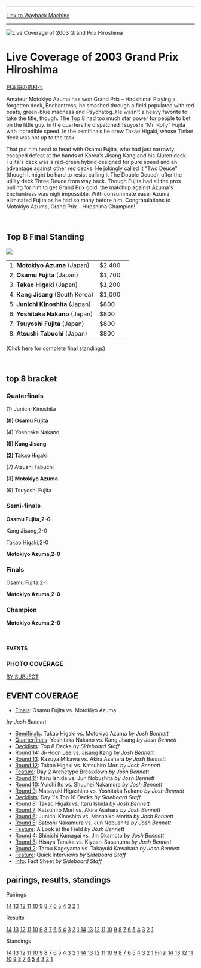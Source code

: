
---
[Link to Wayback Machine](https://web.archive.org/web/20160228033528/http://magic.wizards.com/en/events/coverage/gphir03)

[_metadata_:description]:- "日本語の取材へ"
[_metadata_:generator]:- "Drupal 7 (http://drupal.org)"
[_metadata_:node]:- "776511"
[_metadata_:source]:- "div-block-system-main"
[_metadata_:title]:- "Live Coverage of 2003 Grand Prix Hiroshima"
[_metadata_:wayback_capture_timestamp]:- "2016-02-28 03:35:28"
[_metadata_:wayback_raw_url]:- "https://web.archive.org/web/20160228033528id_/http://magic.wizards.com/en/events/coverage/gphir03"
[_metadata_:wayback_url]:- "http://magic.wizards.com/en/events/coverage/gphir03"
---







![Live Coverage of 2003 Grand Prix Hiroshima](https://media.magic.wizards.com/images/banner/large_1_4.jpg)





Live Coverage of 2003 Grand Prix Hiroshima
==========================================












[日本語の取材へ](/en/node/776506)


Amateur Motokiyo Azuma has won Grand Prix – Hiroshima! Playing a forgotten deck, Enchantress, he smashed through a field populated with red beats, green-blue madness and Psychatog. He wasn't a heavy favorite to take the title, though. The Top 8 had too much star power for people to bet on the little guy. In the quarters he dispatched Tsuyoshi "Mr. Rolly" Fujita with incredible speed. In the semifinals he drew Takao Higaki, whose Tinker deck was not up to the task.


That put him head to head with Osamu Fujita, who had just narrowly escaped defeat at the hands of Korea's Jisang Kang and his Aluren deck. Fujita's deck was a red-green hybrid designed for pure speed and an advantage against other red decks. He jokingly called it "Two Deuce" (though it might be hard to resist calling it The Double Deuce), after the utility deck Three Deuce from way back. Though Fujita had all the pros pulling for him to get Grand Prix gold, the matchup against Azuma's Enchantress was nigh impossible. With consummate ease, Azuma eliminated Fujita as he had so many before him. Congratulations to Motokiyo Azuma, Grand Prix – Hiroshima Champion!


 



Top 8 Final Standing
--------------------


![](https://media.magic.wizards.com/image_legacy_migration/sideboard/images/gphir03/a915.jpg)


|  |  |  |
| --- | --- | --- |
| 1. **Motokiyo Azuma** (Japan) | $2,400 |
| 2. **Osamu Fujita** (Japan) | $1,700 |
| 3. **Takao Higaki** (Japan) | $1,200 |
| 4. **Kang Jisang** (South Korea) | $1,000 |
| 5. **Junichi Kinoshita** (Japan) | $800 |
| 6. **Yoshitaka Nakano** (Japan) | $800 |
| 7. **Tsuyoshi Fujita** (Japan) | $800 |
| 8. **Atsushi Tabuchi** (Japan) | $800 |


(Click [here](/en/articles/archive/event-coverage/2003-grand-prix-hiroshima-final-standings-2003-01-26) for complete final standings)


 

top 8 bracket
-------------





### Quaterfinals





(1) Junichi Kinoshita




**(8) Osamu Fujita**






(4) Yoshitaka Nakano




**(5) Kang Jisang**






**(2) Takao Higaki**




(7) Atsushi Tabuchi






**(3) Motokiyo Azuma**




(6) Tsuyoshi Fujita







### Semi-finals





**Osamu Fujita,2-0**




Kang Jisang,2-0






Takao Higaki,2-0




**Motokiyo Azuma,2-0**







### Finals





Osamu Fujita,2-1




**Motokiyo Azuma,2-0**







### Champion





**Motokiyo Azuma,2-0**








 







#### EVENTS


### PHOTO COVERAGE


[BY SUBJECT](/en/articles/archive/event-coverage/2003-grand-prix-hiroshima-photo-coverage-2003-01-24)









EVENT COVERAGE
--------------



* [Finals](/en/articles/archive/event-coverage/finals-osamu-fujita-vs-motokiyo-azuma-2003-01-26): Osamu Fujita vs. Motokiyo Azuma

 *by Josh Bennett*
* [Semifinals](/en/articles/archive/event-coverage/semifinals-takao-higaki-vs-motokiyo-azuma-2003-01-26): Takao Higaki vs. Motokiyo Azuma
 *by Josh Bennett*
* [Quarterfinals](/en/articles/archive/event-coverage/quarterfinals-yoshitaka-nakano-vs-kang-jisang-2003-01-26): Yoshitaka Nakano vs. Kang Jisang
 *by Josh Bennett*
* [Decklists](/en/articles/archive/event-coverage/top-8-decks-2003-01-25): Top 8 Decks
 *by Sideboard Staff*
* [Round 14](/en/articles/archive/event-coverage/round-14-ji-hoon-lee-vs-jisang-kang-2003-01-25): Ji-Hoon Lee vs. Jisang Kang
 *by Josh Bennett*
* [Round 13](/en/articles/archive/event-coverage/round-13-kazuya-mikawa-vs-akira-asahara-2003-01-25): Kazuya Mikawa vs. Akira Asahara
 *by Josh Bennett*
* [Round 12](/en/articles/archive/event-coverage/round-12-takao-higaki-vs-katsuhiro-mori-2003-01-25): Takao Higaki vs. Katsuhiro Mori
 *by Josh Bennett*
* [Feature](/en/articles/archive/event-coverage/day-2-archetype-breakdown-2003-01-25): Day 2 Archetype Breakdown
 *by Josh Bennett*
* [Round 11](/en/articles/archive/event-coverage/round-11-itaru-ishida-vs-jun-nobushita-2003-01-25): Itaru Ishida vs. Jun Nobushita
 *by Josh Bennett*
* [Round 10](/en/articles/archive/event-coverage/round-10-yuichi-ito-vs-shuuhei-nakamura-2003-01-25): Yuichi Ito vs. Shuuhei Nakamura
 *by Josh Bennett*
* [Round 9](/en/articles/archive/event-coverage/round-9-masayuki-higashino-vs-yoshitaka-nakano-2003-01-25): Masayuki Higashino vs. Yoshitaka Nakano
 *by Josh Bennett*
* [Decklists](/en/articles/archive/event-coverage/day-1-top-16-decks-2003-01-25): Day 1's Top 16 Decks
 *by Sideboard Staff*
* [Round 8](/en/articles/archive/event-coverage/round-8-takao-higaki-vs-itaru-ishida-2003-01-25): Takao Higaki vs. Itaru Ishida
 *by Josh Bennett*
* [Round 7](/en/articles/archive/event-coverage/round-7-katsuhiro-mori-vs-akira-asahara-2003-01-25): Katsuhiro Mori vs. Akira Asahara
 *by Josh Bennett*
* [Round 6](/en/articles/archive/event-coverage/round-6-junichi-kinoshita-vs-masahiko-morita-2003-01-25): Junichi Kinoshita vs. Masahiko Morita
 *by Josh Bennett*
* [Round 5](/en/articles/archive/event-coverage/round-5-satoshi-nakamura-vs-jun-nobushita-2003-01-24): Satoshi Nakamura vs. Jun Nobushita
 *by Josh Bennett*
* [Feature](/en/articles/archive/event-coverage/look-field-2003-01-24): A Look at the Field
 *by Josh Bennett*
* [Round 4](/en/articles/archive/event-coverage/round-4-shinichi-kumagai-vs-jin-okamoto-2003-01-24): Shinichi Kumagai vs. Jin Okamoto
 *by Josh Bennett*
* [Round 3](/en/articles/archive/event-coverage/round-3-hisaya-tanaka-vs-kiyoshi-sasanuma-2003-01-24): Hisaya Tanaka vs. Kiyoshi Sasanuma
 *by Josh Bennett*
* [Round 2](/en/articles/archive/event-coverage/round-2-tarou-kageyama-vs-takayuki-kawahara-2003-01-24): Tarou Kageyama vs. Takayuki Kawahara
 *by Josh Bennett*
* [Feature](http://archive.wizards.com/default.asp?x=sideboard/gphir03/questions,,en): Quick Interviews
 *by Sideboard Staff*
* [Info](/en/node/734961): Fact Sheet
 *by Sideboard Staff*



pairings, results, standings
----------------------------





Pairings


[14](/en/articles/archive/event-coverage/round-14-pairings-2003-01-25) [13](/en/articles/archive/event-coverage/round-13-pairings-2003-01-25) [12](/en/articles/archive/event-coverage/round-12-pairings-2003-01-25) [11](/en/articles/archive/event-coverage/round-11-pairings-2003-01-25) [10](/en/articles/archive/event-coverage/round-10-pairings-2003-01-25) [9](/en/articles/archive/event-coverage/round-9-pairings-2003-01-25) [8](/en/articles/archive/event-coverage/round-8-pairings-2003-01-25) [7](/en/articles/archive/event-coverage/round-7-pairings-2003-01-25) [6](/en/articles/archive/event-coverage/round-6-pairings-2003-01-24) [5](/en/articles/archive/event-coverage/round-5-pairings-2003-01-24) [4](/en/articles/archive/event-coverage/round-4-pairings-2003-01-24) [3](/en/articles/archive/event-coverage/round-3-pairings-2003-01-24) [2](/en/articles/archive/event-coverage/round-2-pairings-2003-01-24) [1](/en/articles/archive/event-coverage/round-1-pairings-2003-01-24)




Results


[14](/en/articles/archive/event-coverage/round-14-pairings-2003-01-25) [13](/en/articles/archive/event-coverage/round-13-pairings-2003-01-25) [12](/en/articles/archive/event-coverage/round-12-pairings-2003-01-25) [11](/en/articles/archive/event-coverage/round-11-pairings-2003-01-25) [10](/en/articles/archive/event-coverage/round-10-pairings-2003-01-25) [9](/en/articles/archive/event-coverage/round-9-pairings-2003-01-25) [8](/en/articles/archive/event-coverage/round-8-pairings-2003-01-25) [7](/en/articles/archive/event-coverage/round-7-pairings-2003-01-25) [6](/en/articles/archive/event-coverage/round-6-pairings-2003-01-24) [5](/en/articles/archive/event-coverage/round-5-pairings-2003-01-24) [4](/en/articles/archive/event-coverage/round-4-pairings-2003-01-24) [3](/en/articles/archive/event-coverage/round-3-pairings-2003-01-24) [2](/en/articles/archive/event-coverage/round-2-pairings-2003-01-24) [1](/en/articles/archive/event-coverage/round-1-pairings-2003-01-24) [14](/en/articles/archive/event-coverage/round-14-results-2003-01-25) [13](/en/articles/archive/event-coverage/round-13-results-2003-01-25) [12](/en/articles/archive/event-coverage/round-12-results-2003-01-25) [11](/en/articles/archive/event-coverage/round-11-results-2003-01-25) [10](/en/articles/archive/event-coverage/round-10-results-2003-01-25) [9](/en/articles/archive/event-coverage/round-9-results-2003-01-25) [8](/en/articles/archive/event-coverage/round-8-results-2003-01-25) [7](/en/articles/archive/event-coverage/round-7-results-2003-01-25) [6](/en/articles/archive/event-coverage/round-6-results-2003-01-25) [5](/en/articles/archive/event-coverage/round-5-results-2003-01-24) [4](/en/articles/archive/event-coverage/round-4-results-2003-01-24) [3](/en/articles/archive/event-coverage/round-3-results-2003-01-24) [2](/en/articles/archive/event-coverage/round-2-results-2003-01-24) [1](/en/articles/archive/event-coverage/round-1-results-2003-01-24)




Standings


[14](/en/articles/archive/event-coverage/round-14-pairings-2003-01-25) [13](/en/articles/archive/event-coverage/round-13-pairings-2003-01-25) [12](/en/articles/archive/event-coverage/round-12-pairings-2003-01-25) [11](/en/articles/archive/event-coverage/round-11-pairings-2003-01-25) [10](/en/articles/archive/event-coverage/round-10-pairings-2003-01-25) [9](/en/articles/archive/event-coverage/round-9-pairings-2003-01-25) [8](/en/articles/archive/event-coverage/round-8-pairings-2003-01-25) [7](/en/articles/archive/event-coverage/round-7-pairings-2003-01-25) [6](/en/articles/archive/event-coverage/round-6-pairings-2003-01-24) [5](/en/articles/archive/event-coverage/round-5-pairings-2003-01-24) [4](/en/articles/archive/event-coverage/round-4-pairings-2003-01-24) [3](/en/articles/archive/event-coverage/round-3-pairings-2003-01-24) [2](/en/articles/archive/event-coverage/round-2-pairings-2003-01-24) [1](/en/articles/archive/event-coverage/round-1-pairings-2003-01-24) [14](/en/articles/archive/event-coverage/round-14-results-2003-01-25) [13](/en/articles/archive/event-coverage/round-13-results-2003-01-25) [12](/en/articles/archive/event-coverage/round-12-results-2003-01-25) [11](/en/articles/archive/event-coverage/round-11-results-2003-01-25) [10](/en/articles/archive/event-coverage/round-10-results-2003-01-25) [9](/en/articles/archive/event-coverage/round-9-results-2003-01-25) [8](/en/articles/archive/event-coverage/round-8-results-2003-01-25) [7](/en/articles/archive/event-coverage/round-7-results-2003-01-25) [6](/en/articles/archive/event-coverage/round-6-results-2003-01-25) [5](/en/articles/archive/event-coverage/round-5-results-2003-01-24) [4](/en/articles/archive/event-coverage/round-4-results-2003-01-24) [3](/en/articles/archive/event-coverage/round-3-results-2003-01-24) [2](/en/articles/archive/event-coverage/round-2-results-2003-01-24) [1](/en/articles/archive/event-coverage/round-1-results-2003-01-24) [Final](/en/articles/archive/event-coverage/2003-grand-prix-hiroshima-final-standings-2003-01-26) [14](/en/articles/archive/event-coverage/round-14-standings-2003-01-25) [13](/en/articles/archive/event-coverage/round-13-standings-2003-01-25) [12](/en/articles/archive/event-coverage/round-12-standings-2003-01-25) [11](/en/articles/archive/event-coverage/round-11-standings-2003-01-25) [10](/en/articles/archive/event-coverage/round-10-standings-2003-01-25) [9](/en/articles/archive/event-coverage/round-9-standings-2003-01-25) [8](/en/articles/archive/event-coverage/round-8-standings-2003-01-25) [7](/en/articles/archive/event-coverage/round-7-standings-2003-01-25) [6](/en/articles/archive/event-coverage/round-6-standings-2003-01-25) [5](/en/articles/archive/event-coverage/round-5-standings-2003-01-24) [4](/en/articles/archive/event-coverage/round-4-standings-2003-01-24) [3](/en/articles/archive/event-coverage/round-3-standings-2003-01-24) [2](/en/articles/archive/event-coverage/round-2-standings-2003-01-24) [1](/en/articles/archive/event-coverage/round-1-standings-2003-01-24)





 

